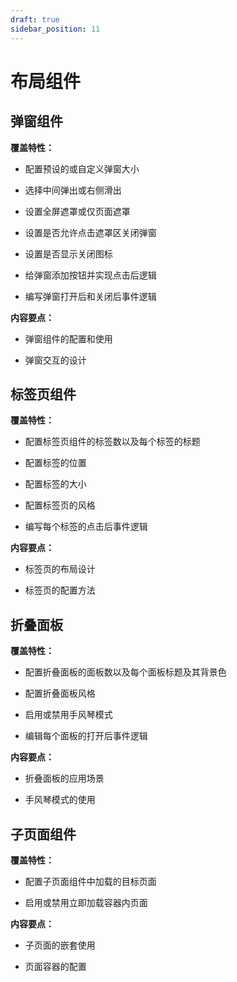 ```yaml
---
draft: true
sidebar_position: 11
---
```


# 布局组件

## 弹窗组件

**覆盖特性：**

*   配置预设的或自定义弹窗大小

*   选择中间弹出或右侧滑出

*   设置全屏遮罩或仅页面遮罩

*   设置是否允许点击遮罩区关闭弹窗

*   设置是否显示关闭图标

*   给弹窗添加按钮并实现点击后逻辑

*   编写弹窗打开后和关闭后事件逻辑

**内容要点：**

*   弹窗组件的配置和使用

*   弹窗交互的设计

## 标签页组件

**覆盖特性：**

*   配置标签页组件的标签数以及每个标签的标题

*   配置标签的位置

*   配置标签的大小

*   配置标签页的风格

*   编写每个标签的点击后事件逻辑

**内容要点：**

*   标签页的布局设计

*   标签页的配置方法

## 折叠面板

**覆盖特性：**

*   配置折叠面板的面板数以及每个面板标题及其背景色

*   配置折叠面板风格

*   启用或禁用手风琴模式

*   编辑每个面板的打开后事件逻辑

**内容要点：**

*   折叠面板的应用场景

*   手风琴模式的使用

## 子页面组件

**覆盖特性：**

*   配置子页面组件中加载的目标页面

*   启用或禁用立即加载容器内页面

**内容要点：**

*   子页面的嵌套使用

*   页面容器的配置
